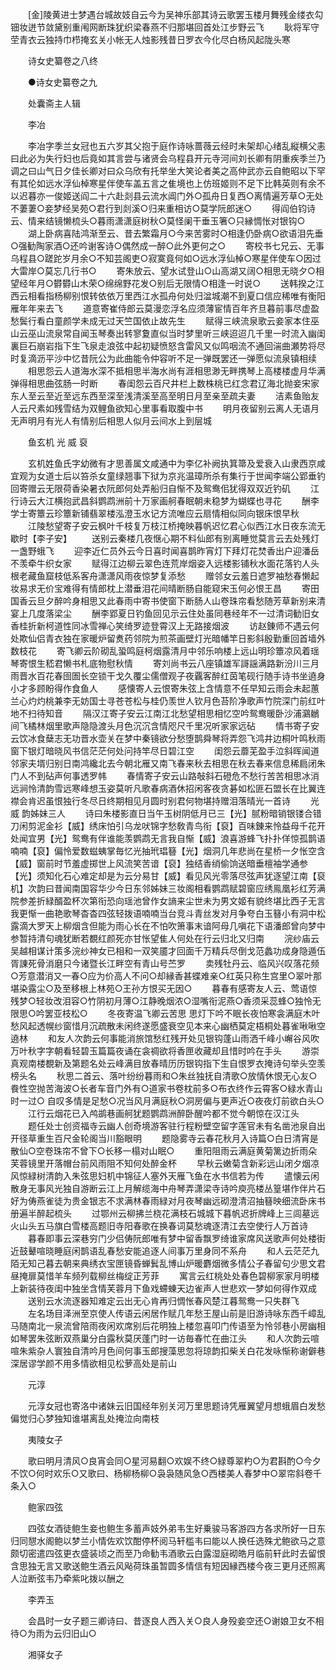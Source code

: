 <!-- { "loadSidebar": true } -->
　　[金]陵黄进士梦遇台城故妓自云今为吴神乐部其诗云歌罢玉楼月舞残金缕衣勾钿妆迸节敛黛别重闱网断珠犹织梁春燕不归那堪回首处江步野云飞
　　耿将军守茔青衣云独持巾栉掩玄关小帐无人烛影残昔日罗衣今化尽白杨风起陇头寒

　　诗女史纂卷之八终

　　●诗女史纂卷之九

　　处囊斋主人辑

　　李冶

　　李冶字季兰女冠也五六岁其父抱于庭作诗咏蔷薇云经时未架却心绪乱縦横父恚曰此必为失行妇也后竟如其言尝与诸贤会乌程县开元寺河间刘长卿有阴重疾季兰乃调之曰山气日夕佳长卿对曰众乌欣有托举坐大笑论者美之高仲武亦云自鲍昭以下罕有其伦如远水浮仙棹寒星伴使车盖五言之隹境也上仿班姬则不足下比韩英则有余不以迟暮亦一俊姬送阎二十六赴剡县云流水阊门外○孤舟日复西○离情遍芳草○无处不萋萋○妾梦经吴苑○君行到剡溪○归来重相访○莫学阮郎迷○
　　得阎伯钧诗云、情来结镜懒梳头○暮雨潇潇庭树秋○莫怪阑干垂玉箸○只縁惆怅对银钩○
　　湖上卧病喜陆鸿渐至云、昔去繁霜月○今来苦雾时○相逢仍卧病○欲语泪先垂○强勧陶家酒○还吟谢客诗○偶然成一醉○此外更何之○
　　寄校书七兄云、无事乌程县○蹉跎岁月余○不知芸阁吏○寂寞竟何如○远水浮仙棹○寒星伴使车○因过大雷岸○莫忘几行书○
　　寄朱放云、望水试登山○山高湖又阔○相思无晓夕○相望经年月○欎欎山木荣○绵绵野花发○别后无限情○相逢一时说○
　　送韩揆之江西云相看指杨柳别恨转依依万里西江水孤舟何处归湓城潮不到夏口信应稀唯有衡阳雁年年来去飞
　　道意寄崔侍郎云莫漫恋浮名应须薄宦情百年齐旦暮前事尽虚盈愁鬓行看白童颜学未成无过天竺国依止故先生
　　赋得三峡流泉歌云妾家本住巫山云巫山流泉常自闻玉琴奏出转寥夐直似当时梦里听三峡迢迢几千里一时流入幽闺裏巨石崩岩指下生飞泉走浪弦中起初疑愤怒含雷风又似鸣咽流不通回湍曲瀬势将尽时复滴沥平沙中忆昔阮公为此曲能令仲容听不足一弹既罢还一弹愿似流泉镇相续
　　相思怨云人道海水深不抵相思半海水尚有涯相思渺无畔携琴上高楼楼虚月华满弹得相思曲弦肠一时断
　　春闺怨云百尺井栏上数株桃已红念君辽海北抛妾宋家东人至云至近至远东西至深至浅清溪至高至明日月至亲至疏夫妻
　　洁素鱼贻友人云尺素如残雪结为双鲤鱼欲知心里事看取腹中书
　　明月夜留别云离人无语月无声明月有光人有情别后相思人似月云间水上到层城

　　鱼玄机    光    威    裒

　　玄机姓鱼氏字幼微有才思善属文咸通中为李亿补阙执箕箒及爱衰入山隶西京咸宜观为女道士后以笞杀女童绿翘事下狱为京兆温璋所杀有集行于世闻李端公郢垂钓回寄赠云无限荷香染暑衣阮郎何处弄船归自惭不及鸳鸯佀犹得双双近钓矶
　　江行诗云大江横抱武昌斜鹦鹉洲前十万家画舸春眠朝未稳梦为蝴蝶也寻花
　　酬李学士寄簟云珍簟新铺翡翠楼泓澄玉水记方流唯应云扇情相似同向银床恨早秋
　　江陵愁望寄子安云枫叶千枝复万枝江桥掩映暮帆迟忆君心似西江水日夜东流无歇时【李子安】
　　送别云秦楼几夜惬心期不料仙郎有别离睡觉莫言云去处残灯一盏野蛾飞
　　迎李近仁员外云今日喜时闻喜鹊昨宵灯下拜灯花焚香出户迎潘岳不羡牵牛织女家
　　赋得江边柳云翠色连荒岸烟姿入远楼影铺秋水面花落钓人头根老藏鱼窟枝低系客舟潇潇风雨夜惊梦复添愁
　　赠邻女云羞日遮罗袖愁春懒起妆易求无价宝难得有情郎枕上潜垂泪花间晴断肠自能窥宋玉何必恨王昌
　　寄田国香云旦夕醉吟身相思又此春雨中寄书使窗下断肠人山卷珠帘看愁随芳草新别来清宴上几度落梁尘
　　酬李郢夏日钓鱼回见示云住处虽同巷经年不一过清词勧旧女香桂折新柯道性同冰雪禅心笑绮罗迹登霄汉上无路接烟波
　　访赵錬师不遇云何处欺仙侣青衣独在家暖炉留煑药邻院为煎茶画壁灯光暗幡竿日影斜殷勤重回首墙外数枝花
　　寄飞卿云阶砌乱蛩鸣庭柯烟露清月中邻乐响楼上远山明珍簟凉风着瑶琴寄恨生嵇君懒书札底物慰秋情
　　寄刘尚书云八座镇雄军謌謡满路新汾川三月雨晋水百花春囹圄长空锁干戈久覆尘儒僧观子夜覊客醉红茵笔砚行随手诗书坐遶身小才多顾盼得作食鱼人
　　感懐寄人云恨寄朱弦上含情意不任早知云雨会未起蕙兰心灼灼桃兼李无妨国士寻苍苍松与桂仍羡世人钦月色苔阶净歌声竹院深门前红叶地不扫待知音
　　隔汉江寄子安云江南江北愁望相思相忆空吟鸳鸯暖卧沙浦鸂鶒间飞橘林烟里歌声隐隐渡头月色沉沉含情咫尺千里况听家家远砧
　　情书寄子安云饮冰食蘖志无功晋水壶关在梦中秦镜欲分愁堕鹊舜琴将弄怨飞鸿井边桐叶鸣秋雨窗下银灯暗晓风书信茫茫何处问持竿尽日碧江空
　　闺怨云蘼芜盈手泣斜晖闻道邻家夫壻归别日南鸿纔北去今朝北雁又南飞春来秋去相思在秋去春来信息稀扃闭朱门人不到砧声何事透罗帏
　　春情寄子安云山路敧斜石磴危不愁行苦苦相思冰消远涧怜清韵雪远寒峰想玉姿莫听凡歌春病酒休招闲客夜贪碁如松匪石盟长在比翼连襟会肯迟虽恨独行冬尽日终期相见月圆时别君何物堪持赠泪落晴光一首诗
　　光威  韵姊妹三人
　　诗曰朱楼影直日当午玉树阴低月已三【光】腻粉暗销银镂合错刀闲剪泥金衫【威】绣床怕引乌龙吠锦字愁敎青鸟衔【裒】百味錬来怜益母千花开处闻宜男【光】鸳鸯有伴谁能羡鹦鹉无言我自惭【威】浪喜游蜂飞扑扑佯惊孤鹊语喃喃【裒】偏怜爱数螆蛦掌毎忆光抽玳琩簮【光】烟洞几年悲尚在星桥一夕怅空含【威】窗前时节羞虚掷世上风流笑苦谙【裒】独结香绡偷饷送暗垂檀袖学通参【光】须知化石心难定却是为云分易甘【威】看见风光零落尽弦声犹逐望江南【裒机】次韵曰昔闻南国容华少今日东邻姊妹三妆阁相看鹦鹉赋碧窗应绣鳯凰衫红芳满院参差折緑醑盈杯次第衔恐向瑶池曾作女謪来尘世未为男文姬有貌终堪比西子无言我更惭一曲艳歌琴杳杳四弦轻拨语喃喃当台竞斗青丝发对月争夸白玉簮小有洞中松露滴大罗天上柳烟含但能为雨心长在不怕吹箫事末谙阿母几嗔花下语潘郎曾向梦中参暂持清句魂犹断若覩红颜死亦甘怅望隹人何处在行云归北又归南
　　浣纱庙云吴越相谋计策多浣纱神女已相和一双笑靥才回面千万精兵尽倒戈范蠡功成身隐遁伍胥諌死骨消磨只今诸暨长江畔空有青山号苎罗
　　卖残牡丹云、临风兴叹落花频○芳意潜消又一春○应为价高人不问○却縁香甚蝶难亲○红英只称生宫里○翠叶那堪染露尘○及至移根上林苑○王孙方恨买无因○
　　暮春有感寄友人云、莺语惊残梦○轻妆改泪容○竹阴初月薄○江静晚烟浓○湿嘴衔泥燕○香须采蕊蜂○独怜无限思○吟罢亚枝松○
　　冬夜寄温飞卿云苦思  思灯下吟不眠长夜怕寒衾满庭木叶愁风起透幌纱窗惜月沉疏散未闲终遂愿盛衰空见本来心幽栖莫定梧桐处暮雀啾啾空遶林
　　和友人次韵云何事能消旅馆愁红残开处见银钩蓬山雨洒千峰小嶰谷风吹万叶秋字字朝看轻碧玉篇篇夜诵在衾禂欲将香匣收藏却且惜时吟在手头
　　游崇真观南楼覩新及第题名处云峰满目放春晴历历银钩指下生自恨罗衣掩诗句举头空羡榜头名
　　秋思二首云、落叶纷纷暮雨和○朱丝独抚自清歌○放情休恨无心友○飬性空抛苦海波○长者车音门外有○道家书卷枕前多○布衣终作云霄客○緑水青山时一过○  自叹多情是足愁○况当风月满庭秋○洞房偏与更声近○夜夜灯前欲白头○
　　江行云烟花已入鸬鹚巷画舸犹题鹦鹉洲醉卧醒吟都不觉今朝惊在汉江头
　　题任处士创资福寺云幽人创奇境游客驻行程粉壁空留字莲官未有名凿池泉自出开径草重生百尺金轮阁当川豁眼明
　　题隐雾寺云春花秋月入诗篇○白日清宵是散仙○空卷珠帘不曾下○长移一榻对山眠○
　　重阳阻雨云满庭黄菊篱边折雨朵芙蓉镜里开落帽台前风雨阻不知何处醉金杯
　　早秋云嫩菊含新彩远山闭夕烟凉风惊緑树清韵入朱弦思妇机中锦征人塞外天雁飞鱼在水书信若为传
　　遣懐云闲散身无事风光独自游断云江上月解缆海中舟琴弄潇梁寺诗吟庾亮楼丛篁堪作伴片石好为俦燕雀徒为贵金银志不求满林春雨緑对月夜琴幽远砌澄清沼抽簮映细流卧床书册遍半醉起梳头
　　过鄂州云柳拂兰桡花满枝石城城下暮帆迟折牌峰上三闾墓远火山头五马旗白雪楼高题旧寺阳春歌在换春词莫愁魂逐清江去空使行人万首诗
　　暮春即事云深巷穷门少侣俦阮郎唯有梦中留香飘罗绮谁家席风送歌声何处楼街近鼓鼙喧晓睡庭闲鹊语乱春愁安能追逐人间事万里身同不系舟
　　和人云茫茫九陌无知己暮去朝来典绣衣宝匣镜昏蝉鬂乱博山炉暖麝烟微多情公子春留句少思文君昼掩扉莫惜羊车频列载柳丝梅绽正芳菲
　　寓言云红桃处处春色碧柳家家月明楼上新装待夜闺中独坐含情芙蓉月下鱼戏螮蝀天边雀声人世悲欢一梦如何得作双成
　　送别云水流逐器知难定云出无心肯再归惆怅春风楚江暮鸳鸯一只失群飞
　　左名场目泽洲至京使人传语云闲居作赋几年愁王屋山前是旧游诗咏东西千嶂乱马随南北一泉流曾陪雨夜闲欢席别后花明独上楼忽喜叩门传语至为怜邻巷小房幽相如琴罢朱弦断双燕巢分白露秋莫厌蓬门时一访毎春忙在曲江头
　　和人次韵云喧喧朱紫杂人寰独自清吟月色间何事玉郎搜藻思忽将琼韵扣柴关白花发咏惭称谢僻巷深居谬学颜不用多情欲相见松萝高处是前山

　　元淳

　　元淳女冠也寄洛中诸妹云旧国经年别关河万里思题诗凭雁翼望月想蛾眉白发愁偏觉归心梦独知谁堪离乱处掩泣向南枝

　　夷陵女子

　　歌曰明月清风○良宵会同○星河易翻○欢娱不终○緑尊翠杓○为君斟酌○今夕不饮○何时欢乐○又歌曰、杨柳杨柳○袅袅随风急○西楼美人春梦中○翠帘斜卷千条入○

　　鲍家四弦

　　四弦女酒徒鲍生妾也鲍生多蓄声妓外弟韦生好乗骏马客游四方各求所好一日东归同憇水阁鲍以梦兰小情佐欢饮酣停杯阅马轩槛韦曰能以人换任选殊尤鲍欲马之意颇切密遣四弦更衣盛装顷之而至乃命勧韦酒歌云白露湿庭砌皓月临前轩此时去留恨含思独无言又歌送鲍生酒云风飐荷珠虽暂圆多情信有短因縁西楼今夜三更月还照离人泣断弦韦乃牵紫叱拨以酬之

　　李弄玉

　　会昌时一女子题三卿诗曰、昔逐良人西入关○良人身殁妾空还○谢娘卫女不相待○为雨为云归旧山○

　　湘驿女子

